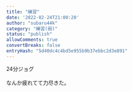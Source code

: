 ```yaml
---
title: "練習"
date: '2022-02-24T21:00:20'
author: "subaru44k"
category: "練習(弱)"
status: "publish"
allowComments: true
convertBreaks: false
entryHash: "5d40dc4c4bd5e955b9b37ebbc2d3e891"
---
```

24分ジョグ<br>
<br>
なんか疲れてて力尽きた。
